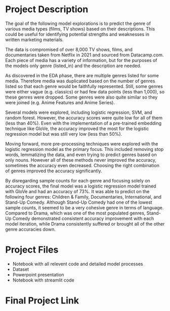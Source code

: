 # Project Description 

The goal of the following model explorations is to predict the genre of various media types (films, TV shows) based on their descriptions. This could be useful for identifying potential strengths and weaknesses in written marketing materials. 

The data is compromised of over 8,000 TV shows, films, and documentaries taken from Netflix in 2021 and sourced from Datacamp.com. Each piece of media has a variety of information, but for the purposes of the models only genre (listed_in) and the description are needed. 

As discovered in the EDA phase, there are multiple genres listed for some media. Therefore media was duplicated based on the number of genres listed so that each genre would be faithfully represented. Still, some genres were either vague (e.g. classics) or had few data points (less than 1,000), so these genres were dropped. Some genres were also quite similar so they were joined (e.g. Anime Features and Anime Series). 

Several models were explored, including logistic regression, SVM, and random forest. However, the accuracy scores were quite low for all of them (less than 40%). Even with the implementation of a pre-trained embedding technique like GloVe, the accuracy improved the most for the logistic regression model but was still very low (less than 50%). 

Moving forward, more pre-processing techniques were explored with the logistic regression model as the primary focus. This included removing stop words, lemmatizing the data, and even trying to predict genres based on only nouns. However all of these methods never improved the accuracy, sometimes the accuracy even decreased. Choosing the right combination of genres improved the accuracy significantly. 

By disregarding sample counts for each genre and focusing solely on accuracy scores, the final model was a logistic regression model trained with GloVe and had an accuracy of 73%. It was able to predict on the following four genres: Children & Family, Documentaries, International, and Stand-Up Comedy. Although Stand-Up Comedy had one of the lowest sample counts, it seemed to be a very cohesive genre in terms of language. Compared to Drama, which was one of the most populated genres, Stand-Up Comedy demonstrated consistent accuracy improvement with each model iteration, while Drama consistently suffered or brought all of the other genre accuracies down. 

# Project Files 

- Notebook with all relevent code and detailed model processes
- Dataset
- Powerpoint presentation
- Notebook with streamlit code 

# Final Project Link

